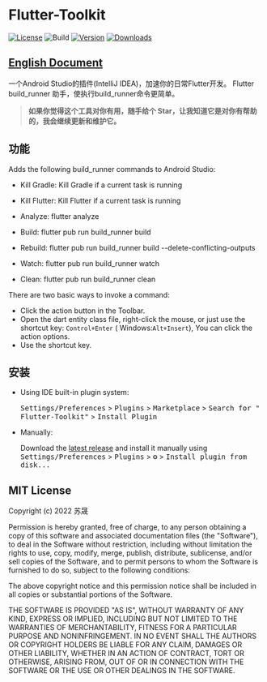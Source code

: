 # Flutter-Toolkit

[![License](https://img.shields.io/badge/license-MIT-blue.svg)](https://opensource.org/licenses/MIT)
![Build](https://github.com/nEdAy/Flutter-Toolkit/workflows/Build/badge.svg)
[![Version](https://img.shields.io/jetbrains/plugin/v/14442-flutter-toolkit.svg)](https://plugins.jetbrains.com/plugin/14442-flutter-toolkit)
[![Downloads](https://img.shields.io/jetbrains/plugin/d/14442-flutter-toolkit.svg)](https://plugins.jetbrains.com/plugin/14442-flutter-toolkit)

## [English Document](https://github.com/nEdAy/Flutter-Toolkit/blob/main/README.md)

一个Android Studio的插件(IntelliJ IDEA)，加速你的日常Flutter开发。 Flutter build_runner 助手，使执行build_runner命令更简单。

> **如果你觉得这个工具对你有用，随手给个 Star，让我知道它是对你有帮助的，我会继续更新和维护它。**

## 功能

Adds the following build_runner commands to Android Studio:

- Kill Gradle: Kill Gradle if a current task is running
- Kill Flutter: Kill Flutter if a current task is running

- Analyze: flutter analyze
- Build: flutter pub run build_runner build
- Rebuild: flutter pub run build_runner build --delete-conflicting-outputs
- Watch: flutter pub run build_runner watch
- Clean: flutter pub run build_runner clean

There are two basic ways to invoke a command:

- Click the action button in the Toolbar.
- Open the dart entity class file, right-click the mouse, or just use the shortcut key: `Control+Enter` (
  Windows:`Alt+Insert`), You can click the action options.
- Use the shortcut key.

## 安装

- Using IDE built-in plugin system:

  <kbd>Settings/Preferences</kbd> > <kbd>Plugins</kbd> > <kbd>Marketplace</kbd> > <kbd>Search for "
  Flutter-Toolkit"</kbd> >
  <kbd>Install Plugin</kbd>

- Manually:

  Download the [latest release](https://github.com/nEdAy/Flutter-Toolkit/releases/latest) and install it manually using
  <kbd>Settings/Preferences</kbd> > <kbd>Plugins</kbd> > <kbd>⚙️</kbd> > <kbd>Install plugin from disk...</kbd>

## MIT License

Copyright (c) 2022 苏晟

Permission is hereby granted, free of charge, to any person obtaining a copy of this software and associated
documentation files (the "Software"), to deal in the Software without restriction, including without limitation the
rights to use, copy, modify, merge, publish, distribute, sublicense, and/or sell copies of the Software, and to permit
persons to whom the Software is furnished to do so, subject to the following conditions:

The above copyright notice and this permission notice shall be included in all copies or substantial portions of the
Software.

THE SOFTWARE IS PROVIDED "AS IS", WITHOUT WARRANTY OF ANY KIND, EXPRESS OR IMPLIED, INCLUDING BUT NOT LIMITED TO THE
WARRANTIES OF MERCHANTABILITY, FITNESS FOR A PARTICULAR PURPOSE AND NONINFRINGEMENT. IN NO EVENT SHALL THE AUTHORS OR
COPYRIGHT HOLDERS BE LIABLE FOR ANY CLAIM, DAMAGES OR OTHER LIABILITY, WHETHER IN AN ACTION OF CONTRACT, TORT OR
OTHERWISE, ARISING FROM, OUT OF OR IN CONNECTION WITH THE SOFTWARE OR THE USE OR OTHER DEALINGS IN THE SOFTWARE.